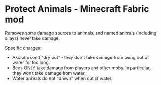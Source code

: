 # Protect Animals - Minecraft Fabric mod

Removes some damage sources to animals, and named animals (including allays) never take damage.

Specific changes:
- Axolotls don't "dry out" - they don't take damage from being out of water for too long.
- Bees ONLY take damage from players and other mobs. In particular, they won't take damage from water.
- Water animals do not "drown" when out of water.
